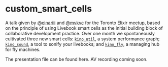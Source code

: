 # custom_smart_cells

A talk given by [@einariii](https://github.com/einariii) and [@mvkvc](https://github.com/mvkvc) for the Toronto Elixir meetup, based on the principle of using Livebook smart cells as the initial building block of collaborative development practice. Over one month we spontaneously cultivated three new smart cells: [`kino_util`](https://github.com/mvkvc/kino_util), a system performance graph; [`kino_sound`](https://github.com/einariii/kino_sound), a tool to sonify your livebooks; and [`kino_fly`](https://github.com/mvkvc/kino_fly), a managing hub for fly machines.

 The presentation file can be found here. AV recording coming soon.
